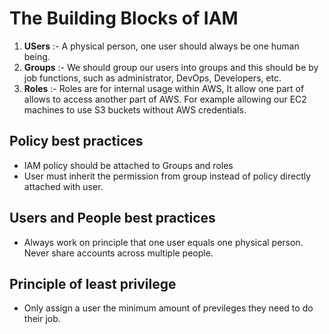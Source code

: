 # The Building Blocks of IAM

1. **USers** :- A physical person, one user should always be one human being.
2. **Groups** :- We should group our users into groups and this should be by job functions, such as administrator, DevOps, Developers, etc.
3. **Roles** :- Roles are for internal usage within AWS, It allow one part of allows to access another part of AWS. For example allowing our EC2 machines to use S3 buckets without AWS credentials. 


## Policy best practices 
- IAM policy should be attached to Groups and roles
- User must inherit the permission from group instead of policy directly attached with user.

## Users and People best practices
- Always work on principle that one user equals one physical person. Never share accounts across multiple people. 

## Principle of least privilege
- Only assign a user the minimum amount of previleges they need to do their job.


